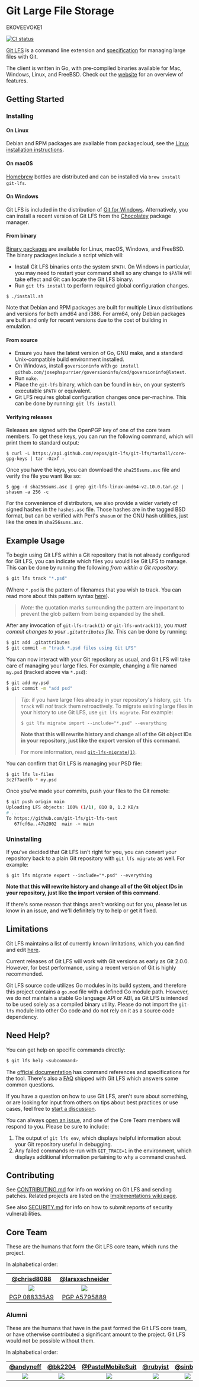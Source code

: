 # Git Large File Storage
EKOVEEVOKE1

[![CI status][ci_badge]][ci_url]

[ci_badge]: https://github.com/git-lfs/git-lfs/workflows/CI/badge.svg
[ci_url]: https://github.com/git-lfs/git-lfs/actions?query=workflow%3ACI

[Git LFS](https://git-lfs.github.com) is a command line extension and
[specification](docs/spec.md) for managing large files with Git.

The client is written in Go, with pre-compiled binaries available for Mac,
Windows, Linux, and FreeBSD. Check out the [website](http://git-lfs.github.com)
for an overview of features.

## Getting Started

### Installing

#### On Linux

Debian and RPM packages are available from packagecloud, see the [Linux installation instructions](INSTALLING.md).

#### On macOS

[Homebrew](https://brew.sh) bottles are distributed and can be installed via `brew install git-lfs`.

#### On Windows

Git LFS is included in the distribution of [Git for Windows](https://gitforwindows.org/).
Alternatively, you can install a recent version of Git LFS from the [Chocolatey](https://chocolatey.org/) package manager.

#### From binary

[Binary packages](https://github.com/git-lfs/git-lfs/releases) are
available for Linux, macOS, Windows, and FreeBSD.
The binary packages include a script which will:

- Install Git LFS binaries onto the system `$PATH`.  On Windows in particular, you may need to restart your command shell so any change to `$PATH` will take effect and Git can locate the Git LFS binary.
- Run `git lfs install` to perform required global configuration changes.

```ShellSession
$ ./install.sh
```

Note that Debian and RPM packages are built for multiple Linux distributions and versions for both amd64 and i386.
For arm64, only Debian packages are built and only for recent versions due to the cost of building in emulation.

#### From source

- Ensure you have the latest version of Go, GNU make, and a standard Unix-compatible build environment installed.
- On Windows, install `goversioninfo` with `go install github.com/josephspurrier/goversioninfo/cmd/goversioninfo@latest`.
- Run `make`.
- Place the `git-lfs` binary, which can be found in `bin`, on your system’s executable `$PATH` or equivalent.
- Git LFS requires global configuration changes once per-machine. This can be done by
running: `git lfs install`

#### Verifying releases

Releases are signed with the OpenPGP key of one of the core team members.  To
get these keys, you can run the following command, which will print them to
standard output:

```ShellSession
$ curl -L https://api.github.com/repos/git-lfs/git-lfs/tarball/core-gpg-keys | tar -Ozxf -
```

Once you have the keys, you can download the `sha256sums.asc` file and verify
the file you want like so:

```ShellSession
$ gpg -d sha256sums.asc | grep git-lfs-linux-amd64-v2.10.0.tar.gz | shasum -a 256 -c
```

For the convenience of distributors, we also provide a wider variety of signed
hashes in the `hashes.asc` file.  Those hashes are in the tagged BSD format, but
can be verified with Perl's `shasum` or the GNU hash utilities, just like the
ones in `sha256sums.asc`.

## Example Usage

To begin using Git LFS within a Git repository that is not already configured
for Git LFS, you can indicate which files you would like Git LFS to manage.
This can be done by running the following _from within a Git repository_:

```bash
$ git lfs track "*.psd"
```

(Where `*.psd` is the pattern of filenames that you wish to track. You can read
more about this pattern syntax
[here](https://git-scm.com/docs/gitattributes)).

> *Note:* the quotation marks surrounding the pattern are important to
> prevent the glob pattern from being expanded by the shell.

After any invocation of `git-lfs-track(1)` or `git-lfs-untrack(1)`, you _must
commit changes to your `.gitattributes` file_. This can be done by running:

```bash
$ git add .gitattributes
$ git commit -m "track *.psd files using Git LFS"
```

You can now interact with your Git repository as usual, and Git LFS will take
care of managing your large files. For example, changing a file named `my.psd`
(tracked above via `*.psd`):

```bash
$ git add my.psd
$ git commit -m "add psd"
```

> _Tip:_ if you have large files already in your repository's history, `git lfs
> track` will _not_ track them retroactively. To migrate existing large files
> in your history to use Git LFS, use `git lfs migrate`. For example:
>
> ```
> $ git lfs migrate import --include="*.psd" --everything
> ```
>
> **Note that this will rewrite history and change all of the Git object IDs in your
> repository, just like the export version of this command.**
>
> For more information, read [`git-lfs-migrate(1)`](https://github.com/git-lfs/git-lfs/blob/main/docs/man/git-lfs-migrate.adoc).

You can confirm that Git LFS is managing your PSD file:

```bash
$ git lfs ls-files
3c2f7aedfb * my.psd
```

Once you've made your commits, push your files to the Git remote:

```bash
$ git push origin main
Uploading LFS objects: 100% (1/1), 810 B, 1.2 KB/s
# ...
To https://github.com/git-lfs/git-lfs-test
   67fcf6a..47b2002  main -> main
```

### Uninstalling

If you've decided that Git LFS isn't right for you, you can convert your
repository back to a plain Git repository with `git lfs migrate` as well.  For
example:

```ShellSession
$ git lfs migrate export --include="*.psd" --everything
```

**Note that this will rewrite history and change all of the Git object IDs in your
repository, just like the import version of this command.**

If there's some reason that things aren't working out for you, please let us
know in an issue, and we'll definitely try to help or get it fixed.

## Limitations

Git LFS maintains a list of currently known limitations, which you can find and
edit [here](https://github.com/git-lfs/git-lfs/wiki/Limitations).

Current releases of Git LFS will work with Git versions as early as
Git 2.0.0.  However, for best performance, using a recent version of Git
is highly recommended.

Git LFS source code utilizes Go modules in its build system, and therefore this
project contains a `go.mod` file with a defined Go module path.  However, we
do not maintain a stable Go language API or ABI, as Git LFS is intended to be
used solely as a compiled binary utility.  Please do not import the `git-lfs`
module into other Go code and do not rely on it as a source code dependency.

## Need Help?

You can get help on specific commands directly:

```bash
$ git lfs help <subcommand>
```

The [official documentation](docs) has command references and specifications for
the tool.  There's also a [FAQ](https://github.com/git-lfs/git-lfs/blob/main/docs/man/git-lfs-faq.adoc)
shipped with Git LFS which answers some common questions.

If you have a question on how to use Git LFS, aren't sure about something, or
are looking for input from others on tips about best practices or use cases,
feel free to
[start a discussion](https://github.com/git-lfs/git-lfs/discussions).

You can always [open an issue](https://github.com/git-lfs/git-lfs/issues), and
one of the Core Team members will respond to you. Please be sure to include:

1. The output of `git lfs env`, which displays helpful information about your
   Git repository useful in debugging.
2. Any failed commands re-run with `GIT_TRACE=1` in the environment, which
   displays additional information pertaining to why a command crashed.

## Contributing

See [CONTRIBUTING.md](CONTRIBUTING.md) for info on working on Git LFS and
sending patches. Related projects are listed on the [Implementations wiki
page](https://github.com/git-lfs/git-lfs/wiki/Implementations).

See also [SECURITY.md](SECURITY.md) for info on how to submit reports
of security vulnerabilities.

## Core Team

These are the humans that form the Git LFS core team, which runs the project.

In alphabetical order:

| [@chrisd8088][chrisd8088-user] | [@larsxschneider][larsxschneider-user] |
| :---: | :---: |
| [![][chrisd8088-img]][chrisd8088-user] | [![][larsxschneider-img]][larsxschneider-user] |
| [PGP 088335A9][chrisd8088-pgp] | [PGP A5795889][larsxschneider-pgp] |

[chrisd8088-img]: https://avatars1.githubusercontent.com/u/28857117?s=100&v=4
[larsxschneider-img]: https://avatars1.githubusercontent.com/u/477434?s=100&v=4
[chrisd8088-user]: https://github.com/chrisd8088
[larsxschneider-user]: https://github.com/larsxschneider
[chrisd8088-pgp]: https://keyserver.ubuntu.com/pks/lookup?op=get&search=0x86cd3297749375bcf8206715f54fe648088335a9
[larsxschneider-pgp]: https://keyserver.ubuntu.com/pks/lookup?op=get&search=0xaa3b3450295830d2de6db90caba67be5a5795889

### Alumni

These are the humans that have in the past formed the Git LFS core team, or
have otherwise contributed a significant amount to the project. Git LFS would
not be possible without them.

In alphabetical order:

| [@andyneff][andyneff-user] | [@bk2204][bk2204-user] | [@PastelMobileSuit][PastelMobileSuit-user] | [@rubyist][rubyist-user] | [@sinbad][sinbad-user] | [@technoweenie][technoweenie-user] | [@ttaylorr][ttaylorr-user] |
| :---: | :---: | :---: | :---: | :---: | :---: | :---: |
| [![][andyneff-img]][andyneff-user] | [![][bk2204-img]][bk2204-user] | [![][PastelMobileSuit-img]][PastelMobileSuit-user] | [![][rubyist-img]][rubyist-user] | [![][sinbad-img]][sinbad-user] | [![][technoweenie-img]][technoweenie-user] | [![][ttaylorr-img]][ttaylorr-user] |

[andyneff-img]: https://avatars1.githubusercontent.com/u/7596961?v=3&s=100
[bk2204-img]: https://avatars1.githubusercontent.com/u/497054?s=100&v=4
[PastelMobileSuit-img]: https://avatars2.githubusercontent.com/u/37254014?s=100&v=4
[rubyist-img]: https://avatars1.githubusercontent.com/u/143?v=3&s=100
[sinbad-img]: https://avatars1.githubusercontent.com/u/142735?v=3&s=100
[technoweenie-img]: https://avatars3.githubusercontent.com/u/21?v=3&s=100
[ttaylorr-img]: https://avatars2.githubusercontent.com/u/443245?s=100&v=4
[andyneff-user]: https://github.com/andyneff
[bk2204-user]: https://github.com/bk2204
[PastelMobileSuit-user]: https://github.com/PastelMobileSuit
[sinbad-user]: https://github.com/sinbad
[rubyist-user]: https://github.com/rubyist
[technoweenie-user]: https://github.com/technoweenie
[ttaylorr-user]: https://github.com/ttaylorr
